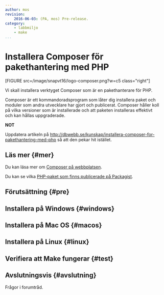 ```yaml
---
author: mos
revision:
    2016-06-03: (PA, mos) Pre-release.
category:
    - labbmiljo
    - make
...
```

Installera Composer för pakethantering med PHP
===================================

[FIGURE src=/image/snapvt16/logo-composer.png?w=c5 class="right"]

Vi skall installera verktyget Composer som är en pakethanterare för PHP.

Composer är ett kommandoradsprogram som låter dig installera paket och moduler som andra utvecklare har gjort och publicerat. Composer håller koll på vilka versioner som är installerade och att paketen installeras effektivt och kan hållas uppgraderade.


<!--more-->

**NOT**

Uppdatera artikeln på http://dbwebb.se/kunskap/installera-composer-for-pakethantering-med-php så att den pekar hit istället.



Läs mer {#mer}
-------------------------------

Du kan läsa mer om [Composer på webbplatsen](https://getcomposer.org/).

Du kan se vilka [PHP-paket som finns publicerade på Packagist](https://packagist.org/).




Förutsättning {#pre}
-------------------------------




Installera på Windows {#windows}
-------------------------------



Installera på Mac OS {#macos}
-------------------------------




Installera på Linux {#linux}
-------------------------------



Verifiera att Make fungerar {#test}
-------------------------------



Avslutningsvis {#avslutning}
------------------------------

Frågor i forumtråd.

